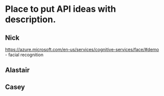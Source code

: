 # Place to put API ideas with description.

## Nick

https://azure.microsoft.com/en-us/services/cognitive-services/face/#demo - facial recognition

## Alastair

## Casey
